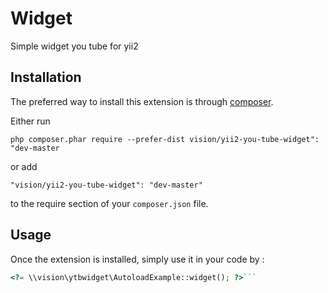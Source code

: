Widget
======
Simple widget you tube for yii2

Installation
------------

The preferred way to install this extension is through [composer](http://getcomposer.org/download/).

Either run

```
php composer.phar require --prefer-dist vision/yii2-you-tube-widget": "dev-master
```

or add

```
"vision/yii2-you-tube-widget": "dev-master"
```

to the require section of your `composer.json` file.


Usage
-----

Once the extension is installed, simply use it in your code by  :

```php
<?= \\vision\ytbwidget\AutoloadExample::widget(); ?>```